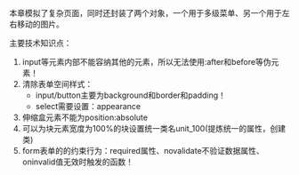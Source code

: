 本章模拟了复杂页面，同时还封装了两个对象，一个用于多级菜单、另一个用于左右移动的图片。

主要技术知识点：
1. input等元素内部不能容纳其他的元素，所以无法使用:after和before等伪元素！
2. 清除表单空间样式：
    * input/button主要为background和border和padding！
    * select需要设置：appearance
3. 伸缩盒元素不能为position:absolute
4. 可以为块元素宽度为100%的块设置统一类名unit_100(提炼统一的属性，创建类)
5. form表单的的约束行为：required属性、novalidate不验证数据属性、oninvalid值无效时触发的函数！